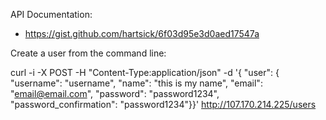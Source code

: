 API Documentation:

* https://gist.github.com/hartsick/6f03d95e3d0aed17547a


Create a user from the command line:

curl -i -X POST -H "Content-Type:application/json" -d '{ "user": { "username": "username", "name": "this is my name", "email": "email@email.com", "password": "password1234", "password_confirmation": "password1234"}}' http://107.170.214.225/users
